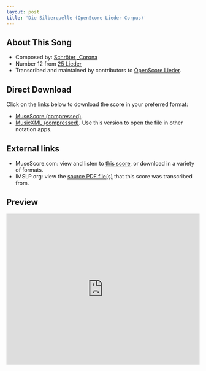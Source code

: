 ```yaml
---
layout: post
title: 'Die Silberquelle (OpenScore Lieder Corpus)'
---
```


## About This Song

- Composed by: [Schröter,_Corona](https://fourscoreandmore.org/openscore/lieder/Schröter,_Corona)
- Number 12 from [25 Lieder](https://fourscoreandmore.org/openscore/lieder/Schröter,_Corona/25_Lieder)
- Transcribed and maintained by contributors to [OpenScore Lieder].

[OpenScore Lieder]: https://musescore.com/openscore-lieder-corpus

## Direct Download

Click on the links below to download the score in your preferred format:
- [MuseScore (compressed)](https://github.com/openscore/lieder/blob/main/scores/Schröter,_Corona/25_Lieder/12_Die_Silberquelle/lc6039262.mscz?raw=true).
- [MusicXML (compressed)](https://github.com/openscore/lieder/blob/main/scores/Schröter,_Corona/25_Lieder/12_Die_Silberquelle/lc6039262.mxl?raw=true). Use this version to open the file in other notation apps.

## External links

- MuseScore.com: view and listen to [this score][MuseScore], or download in a variety of formats.
- IMSLP.org: view the [source PDF file(s)][IMSLP] that this score was transcribed from.

[MuseScore]: https://musescore.com/score/6039262
[IMSLP]: https://imslp.org/wiki/Special:ReverseLookup/109659

## Preview

<iframe width="100%" height="394" src="https://musescore.com/openscore-lieder-corpus/scores/6039262/embed" frameborder="0" allowfullscreen allow="autoplay; fullscreen"></iframe>
